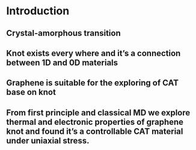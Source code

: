 # Introduction

## Crystal-amorphous transition
## Knot exists every where and it’s a connection between 1D and 0D materials
## Graphene is suitable for the exploring of CAT base on knot
## From first principle and classical MD we explore thermal and electronic properties of graphene knot and found it’s a controllable CAT material under uniaxial  stress.


